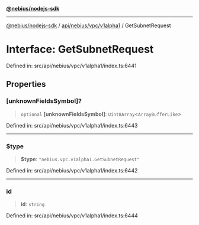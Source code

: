 [**@nebius/nodejs-sdk**](../../../../../README.md)

***

[@nebius/nodejs-sdk](../../../../../README.md) / [api/nebius/vpc/v1alpha1](../README.md) / GetSubnetRequest

# Interface: GetSubnetRequest

Defined in: src/api/nebius/vpc/v1alpha1/index.ts:6441

## Properties

### \[unknownFieldsSymbol\]?

> `optional` **\[unknownFieldsSymbol\]**: `Uint8Array`\<`ArrayBufferLike`\>

Defined in: src/api/nebius/vpc/v1alpha1/index.ts:6443

***

### $type

> **$type**: `"nebius.vpc.v1alpha1.GetSubnetRequest"`

Defined in: src/api/nebius/vpc/v1alpha1/index.ts:6442

***

### id

> **id**: `string`

Defined in: src/api/nebius/vpc/v1alpha1/index.ts:6444
